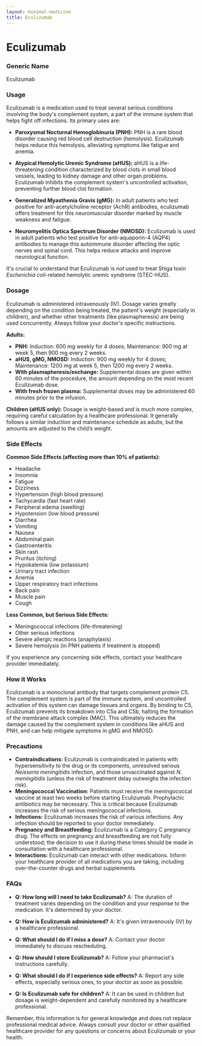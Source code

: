 ```yaml
---
layout: minimal-medicine
title: Eculizumab
---
```


# Eculizumab
### Generic Name
Eculizumab

### Usage
Eculizumab is a medication used to treat several serious conditions involving the body's complement system, a part of the immune system that helps fight off infections.  Its primary uses are:

* **Paroxysmal Nocturnal Hemoglobinuria (PNH):**  PNH is a rare blood disorder causing red blood cell destruction (hemolysis). Eculizumab helps reduce this hemolysis, alleviating symptoms like fatigue and anemia.

* **Atypical Hemolytic Uremic Syndrome (aHUS):** aHUS is a life-threatening condition characterized by blood clots in small blood vessels, leading to kidney damage and other organ problems. Eculizumab inhibits the complement system's uncontrolled activation, preventing further blood clot formation.

* **Generalized Myasthenia Gravis (gMG):** In adult patients who test positive for anti-acetylcholine receptor (AchR) antibodies, eculizumab offers treatment for this neuromuscular disorder marked by muscle weakness and fatigue.

* **Neuromyelitis Optica Spectrum Disorder (NMOSD):** Eculizumab is used in adult patients who test positive for anti-aquaporin-4 (AQP4) antibodies to manage this autoimmune disorder affecting the optic nerves and spinal cord.  This helps reduce attacks and improve neurological function.

It's crucial to understand that Eculizumab is *not* used to treat Shiga toxin *Escherichia coli*-related hemolytic uremic syndrome (STEC-HUS).


### Dosage
Eculizumab is administered intravenously (IV).  Dosage varies greatly depending on the condition being treated, the patient's weight (especially in children), and whether other treatments (like plasmapheresis) are being used concurrently.  Always follow your doctor's specific instructions.

**Adults:**

* **PNH:**  Induction: 600 mg weekly for 4 doses; Maintenance: 900 mg at week 5, then 900 mg every 2 weeks.
* **aHUS, gMG, NMOSD:** Induction: 900 mg weekly for 4 doses; Maintenance: 1200 mg at week 5, then 1200 mg every 2 weeks.
* **With plasmapheresis/exchange:** Supplemental doses are given within 60 minutes of the procedure, the amount depending on the most recent Eculizumab dose.
* **With fresh frozen plasma:**  Supplemental doses may be administered 60 minutes prior to the infusion.


**Children (aHUS only):**  Dosage is weight-based and is much more complex, requiring careful calculation by a healthcare professional.  It generally follows a similar induction and maintenance schedule as adults, but the amounts are adjusted to the child’s weight.


### Side Effects

**Common Side Effects (affecting more than 10% of patients):**

* Headache
* Insomnia
* Fatigue
* Dizziness
* Hypertension (high blood pressure)
* Tachycardia (fast heart rate)
* Peripheral edema (swelling)
* Hypotension (low blood pressure)
* Diarrhea
* Vomiting
* Nausea
* Abdominal pain
* Gastroenteritis
* Skin rash
* Pruritus (itching)
* Hypokalemia (low potassium)
* Urinary tract infection
* Anemia
* Upper respiratory tract infections
* Back pain
* Muscle pain
* Cough


**Less Common, but Serious Side Effects:**

* Meningococcal infections (life-threatening)
* Other serious infections
* Severe allergic reactions (anaphylaxis)
* Severe hemolysis (in PNH patients if treatment is stopped)

If you experience any concerning side effects, contact your healthcare provider immediately.


### How it Works
Eculizumab is a monoclonal antibody that targets complement protein C5.  The complement system is part of the immune system, and uncontrolled activation of this system can damage tissues and organs.  By binding to C5, Eculizumab prevents its breakdown into C5a and C5b, halting the formation of the membrane attack complex (MAC).  This ultimately reduces the damage caused by the complement system in conditions like aHUS and PNH, and can help mitigate symptoms in gMG and NMOSD.


### Precautions

* **Contraindications:**  Eculizumab is contraindicated in patients with hypersensitivity to the drug or its components, unresolved serious *Neisseria meningitidis* infection, and those unvaccinated against *N. meningitidis* (unless the risk of treatment delay outweighs the infection risk).
* **Meningococcal Vaccination:**  Patients must receive the meningococcal vaccine at least two weeks before starting Eculizumab.  Prophylactic antibiotics may be necessary.  This is critical because Eculizumab increases the risk of serious meningococcal infections.
* **Infections:** Eculizumab increases the risk of various infections.  Any infection should be reported to your doctor immediately.
* **Pregnancy and Breastfeeding:**  Eculizumab is a Category C pregnancy drug. The effects on pregnancy and breastfeeding are not fully understood; the decision to use it during these times should be made in consultation with a healthcare professional.
* **Interactions:**  Eculizumab can interact with other medications.  Inform your healthcare provider of all medications you are taking, including over-the-counter drugs and herbal supplements.


### FAQs

* **Q: How long will I need to take Eculizumab?** A: The duration of treatment varies depending on the condition and your response to the medication. It's determined by your doctor.

* **Q: How is Eculizumab administered?** A:  It's given intravenously (IV) by a healthcare professional.

* **Q: What should I do if I miss a dose?** A: Contact your doctor immediately to discuss rescheduling.

* **Q: How should I store Eculizumab?** A: Follow your pharmacist's instructions carefully.

* **Q:  What should I do if I experience side effects?** A: Report any side effects, especially serious ones, to your doctor as soon as possible.

* **Q:  Is Eculizumab safe for children?** A:  It can be used in children but dosage is weight-dependent and carefully monitored by a healthcare professional.

Remember, this information is for general knowledge and does not replace professional medical advice.  Always consult your doctor or other qualified healthcare provider for any questions or concerns about Eculizumab or your health.
